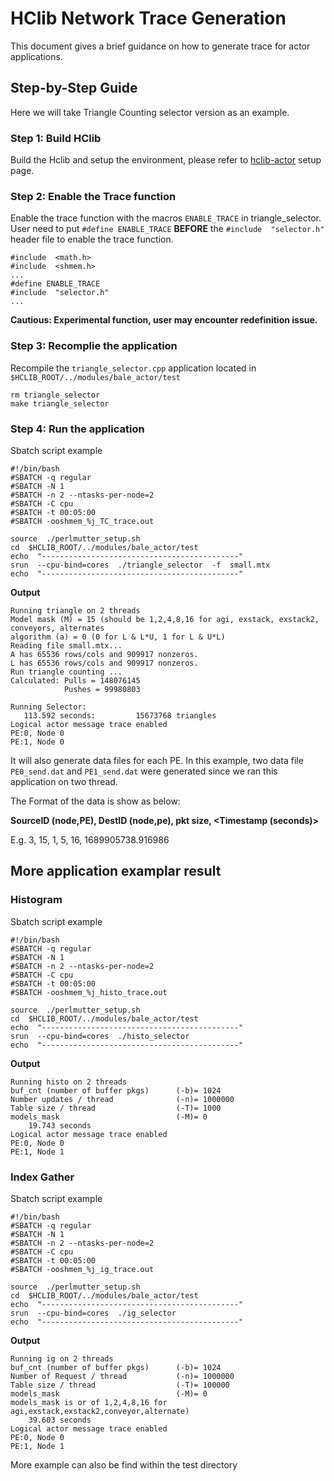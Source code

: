 # HClib Network Trace Generation
This document gives a brief guidance on how to generate trace for actor applications.

## Step-by-Step Guide

Here we will take Triangle Counting selector version as an example.

### Step 1: Build HClib 
Build the Hclib and setup the environment, please refer to [hclib-actor](https://hclib-actor.com/getting_started/clusters/) setup page.

### Step 2: Enable the Trace function
Enable the trace function with the macros `ENABLE_TRACE` in triangle_selector.
User need to put `#define ENABLE_TRACE`  **BEFORE** the `#include  "selector.h"` header file to enable the trace function.
```
#include  <math.h>
#include  <shmem.h>
...
#define ENABLE_TRACE
#include  "selector.h"
...
```
**Cautious: Experimental function, user may encounter redefinition issue.**

### Step 3: Recomplie the application
Recompile the `triangle_selector.cpp` application located in `$HCLIB_ROOT/../modules/bale_actor/test`

```
rm triangle_selector
make triangle_selector
```

### Step 4: Run the application
Sbatch script example
```
#!/bin/bash
#SBATCH -q regular
#SBATCH -N 1
#SBATCH -n 2 --ntasks-per-node=2
#SBATCH -C cpu
#SBATCH -t 00:05:00
#SBATCH -ooshmem_%j_TC_trace.out

source  ./perlmutter_setup.sh
cd  $HCLIB_ROOT/../modules/bale_actor/test
echo  "--------------------------------------------"
srun  --cpu-bind=cores  ./triangle_selector  -f  small.mtx
echo  "--------------------------------------------"
```

**Output**
```
Running triangle on 2 threads
Model mask (M) = 15 (should be 1,2,4,8,16 for agi, exstack, exstack2, conveyors, alternates
algorithm (a) = 0 (0 for L & L*U, 1 for L & U*L)
Reading file small.mtx...
A has 65536 rows/cols and 909917 nonzeros.
L has 65536 rows/cols and 909917 nonzeros.
Run triangle counting ...
Calculated: Pulls = 148076145
            Pushes = 99980803

Running Selector: 
   113.592 seconds:         15673768 triangles
Logical actor message trace enabled
PE:0, Node 0
PE:1, Node 0
```
It will also generate data files for each PE. In this example, two data file `PE0_send.dat` and `PE1_send.dat` were generated since we ran this application on two thread.

The Format of the data is show as below:

**SourceID (node,PE), DestID (node,pe), pkt size, <Timestamp (seconds)>**

E.g. 3, 15, 1, 5, 16, 1689905738.916986


## More application examplar result

### Histogram
Sbatch script example
```
#!/bin/bash
#SBATCH -q regular
#SBATCH -N 1
#SBATCH -n 2 --ntasks-per-node=2
#SBATCH -C cpu
#SBATCH -t 00:05:00
#SBATCH -ooshmem_%j_histo_trace.out

source  ./perlmutter_setup.sh
cd  $HCLIB_ROOT/../modules/bale_actor/test
echo  "--------------------------------------------"
srun  --cpu-bind=cores  ./histo_selector
echo  "--------------------------------------------"
```

**Output**
```
Running histo on 2 threads
buf_cnt (number of buffer pkgs)      (-b)= 1024
Number updates / thread              (-n)= 1000000
Table size / thread                  (-T)= 1000
models_mask                          (-M)= 0
    19.743 seconds
Logical actor message trace enabled
PE:0, Node 0
PE:1, Node 1
```

### Index Gather
Sbatch script example
```
#!/bin/bash
#SBATCH -q regular
#SBATCH -N 1
#SBATCH -n 2 --ntasks-per-node=2
#SBATCH -C cpu
#SBATCH -t 00:05:00
#SBATCH -ooshmem_%j_ig_trace.out

source  ./perlmutter_setup.sh
cd  $HCLIB_ROOT/../modules/bale_actor/test
echo  "--------------------------------------------"
srun  --cpu-bind=cores  ./ig_selector
echo  "--------------------------------------------"
```

**Output**
```
Running ig on 2 threads
buf_cnt (number of buffer pkgs)      (-b)= 1024
Number of Request / thread           (-n)= 1000000
Table size / thread                  (-T)= 100000
models_mask                          (-M)= 0
models_mask is or of 1,2,4,8,16 for agi,exstack,exstack2,conveyor,alternate)
    39.603 seconds
Logical actor message trace enabled
PE:0, Node 0
PE:1, Node 1
```

More example can also be find within the test directory